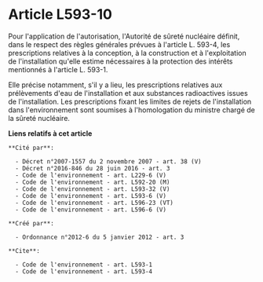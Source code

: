 # Article L593-10

Pour l'application de l'autorisation, l'Autorité de sûreté nucléaire définit, dans le respect des règles générales prévues à
l'article L. 593-4, les prescriptions relatives à la conception, à la construction et à l'exploitation de l'installation
qu'elle estime nécessaires à la protection des intérêts mentionnés à l'article L. 593-1.

Elle précise notamment, s'il y a lieu, les prescriptions relatives aux prélèvements d'eau de l'installation et aux substances
radioactives issues de l'installation. Les prescriptions fixant les limites de rejets de l'installation dans l'environnement
sont soumises à l'homologation du ministre chargé de la sûreté nucléaire.

**Liens relatifs à cet article**

	**Cité par**:

	  - Décret n°2007-1557 du 2 novembre 2007 - art. 38 (V)
	  - Décret n°2016-846 du 28 juin 2016 - art. 3
	  - Code de l'environnement - art. L229-6 (V)
	  - Code de l'environnement - art. L592-20 (M)
	  - Code de l'environnement - art. L593-32 (V)
	  - Code de l'environnement - art. L593-6 (V)
	  - Code de l'environnement - art. L596-23 (VT)
	  - Code de l'environnement - art. L596-6 (V)

	**Créé par**:

	  - Ordonnance n°2012-6 du 5 janvier 2012 - art. 3

	**Cite**:

	  - Code de l'environnement - art. L593-1
	  - Code de l'environnement - art. L593-4
